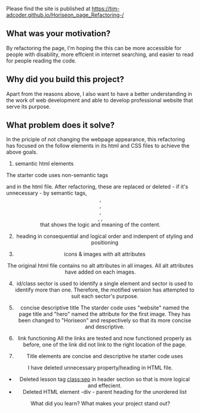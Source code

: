 
Please find the site is published at https://tim-adcoder.github.io/Horiseon_page_Refactoring-/

## What was your motivation?

By refactoring the page, I'm hoping the this can be more accessible for people with disability, more effcient in internet searching, and easier to read for people reading the code. 

## Why did you build this project? 
Apart from the reasons above, I also want to have a better understanding in the work of web development and able to develop professional website that serve its purpose. 

## What problem does it solve?
In the priciple of not changing the webpage appearance, this refactoring has focused on the follow elements in its html and CSS files to achieve the above goals. 

1. semantic html elements 

The starter code uses non-semantic tags <div>and<span> in the html file. After refactoring, these are replaced or deleted - if it's unnecessary - by semantic tags, <header>, <main>, <section>, <aside>, <img>, <footer> that shows the logic and meaning of the content. 

2. heading in consequential and logical order and indenpent of styling and positioning


3. icons & images with alt attributes

The original html file contains no alt attributes in all images. All alt attributes have added on each images. 

4. id/class 
<id> sector is used to identify a single element and <class> sector is used to identify more than one. Therefore, the motified verision has attempted to suit each sector's purpose.  

5. concise descriptive title 
The starder code uses "website" named the page title and "hero" named the <class> attribute for the first image. They has been changed to "Horiseon" and <digital-marketing-meeting> respectively so that its more concise and descriptive. 

6. link functioning 
All the links are tested and now functioned properly as before, one of the link did not link to the right location of the page.  

7. Title elements are concise and descriptive 
he starter code uses

I have deleted unnecessary property/heading in HTML file.
+ Deleted lesson tag <class:seo> in header section so that is more logical and effecient. 
+ Deleted HTML element -div - parent heading for the unordered list 

What did you learn?
What makes your project stand out?






